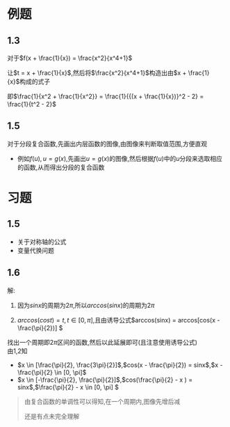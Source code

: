 # 例题

## 1.3

对于$f(x + \frac{1}{x}) = \frac{x^2}{x^4+1}$

让$t = x + \frac{1}{x}$,然后将$\frac{x^2}{x^4+1}$构造出由$x + \frac{1}{x}$构成的式子

即$\frac{1}{x^2 + \frac{1}{x^2}} = \frac{1}{{(x + \frac{1}{x})}^2 - 2} = \frac{1}{t^2 - 2}$



## 1.5 

对于分段复合函数,先画出内层函数的图像,由图像来判断取值范围,方便直观

- 例如$f(u),u = g(x)$,先画出$u = g(x)$的图像,然后根据$f(u)$中的$u$分段来选取相应的函数,从而得出分段的复合函数

# 习题

## 1.5

- 关于对称轴的公式
- 变量代换问题

## 1.6

解:       

1. 因为$sinx$的周期为$2\pi$,所以$arccos(sinx)$的周期为$2\pi$

2. $arccos(cost) = t, t \in [0, \pi]$,且由诱导公式$arccos(sinx) = arccos[cos(x - \frac{\pi}{2})] $

找出一个周期即$2\pi$区间的函数,然后以此延展即可(且注意使用诱导公式)   
由1,2知

- $x \in [\frac{\pi}{2}, \frac{3\pi}{2}]$,$cos(x - \frac{\pi}{2}) = sinx$,$x - \frac{\pi}{2} \in [0, \pi]$
- $x \in [-\frac{\pi}{2}, \frac{\pi}{2}]$,$cos(\frac{\pi}{2} - x ) = sinx$,$\frac{\pi}{2} - x \in [0, \pi] $

> 由复合函数的单调性可以得知,在一个周期内,图像先增后减
>
> 还是有点未完全理解